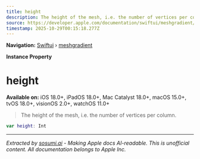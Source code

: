 ```yaml
---
title: height
description: The height of the mesh, i.e. the number of vertices per column.
source: https://developer.apple.com/documentation/swiftui/meshgradient/height
timestamp: 2025-10-29T00:15:18.277Z
---
```


**Navigation:** [Swiftui](/documentation/swiftui) › [meshgradient](/documentation/swiftui/meshgradient)

**Instance Property**

# height

**Available on:** iOS 18.0+, iPadOS 18.0+, Mac Catalyst 18.0+, macOS 15.0+, tvOS 18.0+, visionOS 2.0+, watchOS 11.0+

> The height of the mesh, i.e. the number of vertices per column.

```swift
var height: Int
```

---

*Extracted by [sosumi.ai](https://sosumi.ai) - Making Apple docs AI-readable.*
*This is unofficial content. All documentation belongs to Apple Inc.*
